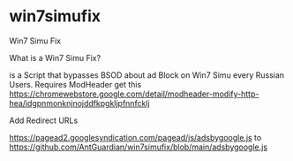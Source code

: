 # win7simufix
Win7 Simu Fix

What is a Win7 Simu Fix?

is a Script that bypasses BSOD about ad Block on Win7 Simu every Russian Users.
Requires ModHeader get this https://chromewebstore.google.com/detail/modheader-modify-http-hea/idgpnmonknjnojddfkpgkljpfnnfcklj

Add Redirect URLs

https://pagead2.googlesyndication.com/pagead/js/adsbygoogle.js to https://github.com/AntGuardian/win7simufix/blob/main/adsbygoogle.js
